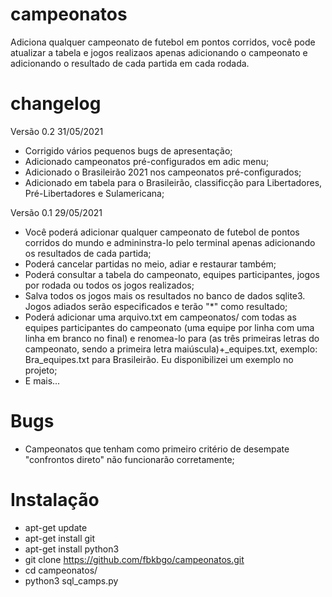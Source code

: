# campeonatos
Adiciona qualquer campeonato de futebol em pontos corridos, você pode atualizar a tabela e jogos realizaos apenas adicionando o campeonato e adicionando o resultado de cada partida em cada rodada.

# changelog
Versão 0.2 31/05/2021
* Corrigido vários pequenos bugs de apresentação;
* Adicionado campeonatos pré-configurados em adic menu;
* Adicionado o Brasileirão 2021 nos campeonatos pré-configurados;
* Adicionado em tabela para o Brasileirão, classificção para Libertadores, Pré-Libertadores e Sulamericana;

Versão 0.1 29/05/2021
* Você poderá adicionar qualquer campeonato de futebol de pontos corridos do mundo e admininstra-lo pelo terminal apenas adicionando os resultados de cada partida;
* Poderá cancelar partidas no meio, adiar e restaurar também;
* Poderá consultar a tabela do campeonato, equipes participantes, jogos por rodada ou todos os jogos realizados;
* Salva todos os jogos mais os resultados no banco de dados sqlite3. Jogos adiados serão especificados e terão "*" como resultado;
* Poderá adicionar uma arquivo.txt em campeonatos/ com todas as equipes participantes do campeonato (uma equipe por linha com uma linha em branco no final) e renomea-lo para (as três primeiras letras do campeonato, sendo a primeira letra maiúscula)+_equipes.txt, exemplo: Bra_equipes.txt para Brasileirão. Eu disponibilizei um exemplo no projeto;
* E mais...



# Bugs

* Campeonatos que tenham como primeiro critério de desempate "confrontos direto" não funcionarão corretamente;

# Instalação

- apt-get update
- apt-get install git
- apt-get install python3
- git clone https://github.com/fbkbgo/campeonatos.git
- cd campeonatos/
- python3 sql_camps.py

